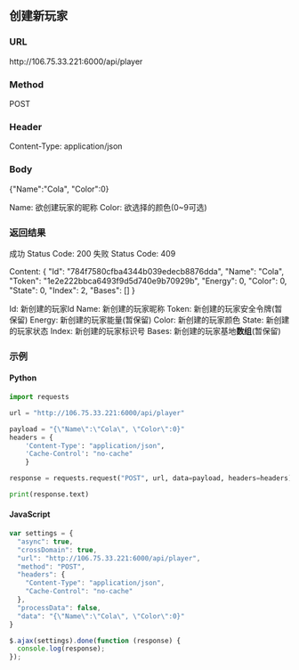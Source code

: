 ## 创建新玩家

### URL
ht<span></span>tp://106.75.33.221:6000/api/player

### Method
POST

### Header
Content-Type: application/json

### Body
{"Name":"Cola", "Color":0}

Name: 欲创建玩家的昵称
Color: 欲选择的颜色(0~9可选)

### 返回结果
成功 Status Code: 200
失败 Status Code: 409

Content: 
{
    "Id": "784f7580cfba4344b039edecb8876dda",
    "Name": "Cola",
    "Token": "1e2e222bbca6493f9d5d740e9b70929b",
    "Energy": 0,
    "Color": 0,
    "State": 0,
    "Index": 2,
    "Bases": []
}

Id: 新创建的玩家Id
Name: 新创建的玩家昵称
Token: 新创建的玩家安全令牌(暂保留)
Energy: 新创建的玩家能量(暂保留)
Color: 新创建的玩家颜色
State: 新创建的玩家状态
Index: 新创建的玩家标识号
Bases: 新创建的玩家基地**数组**(暂保留)

### 示例
#### Python
```python
import requests

url = "http://106.75.33.221:6000/api/player"

payload = "{\"Name\":\"Cola\", \"Color\":0}"
headers = {
    'Content-Type': "application/json",
    'Cache-Control': "no-cache"
    }

response = requests.request("POST", url, data=payload, headers=headers)

print(response.text)
```

#### JavaScript
```javascript
var settings = {
  "async": true,
  "crossDomain": true,
  "url": "http://106.75.33.221:6000/api/player",
  "method": "POST",
  "headers": {
    "Content-Type": "application/json",
    "Cache-Control": "no-cache"
  },
  "processData": false,
  "data": "{\"Name\":\"Cola\", \"Color\":0}"
}

$.ajax(settings).done(function (response) {
  console.log(response);
});
```